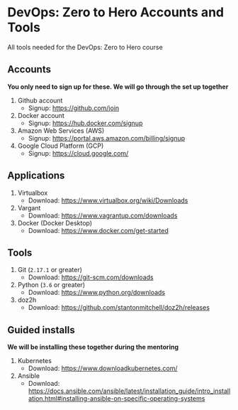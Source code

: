 # DevOps: Zero to Hero Accounts and Tools
All tools needed for the DevOps: Zero to Hero course


## Accounts
**You only need to sign up for these. We will go through the set up together**
1. Github account
   * Signup: https://github.com/join
1. Docker account
   * Signup: https://hub.docker.com/signup
1. Amazon Web Services (AWS)
   * Signup: https://portal.aws.amazon.com/billing/signup
1. Google Cloud Platform (GCP)
   * Signup: https://cloud.google.com/

## Applications
1. Virtualbox
   * Download: https://www.virtualbox.org/wiki/Downloads
1. Vargant  
   * Download: https://www.vagrantup.com/downloads
1. Docker (Docker Desktop)
   * Download: https://www.docker.com/get-started

## Tools
1. Git (`2.17.1` or greater)
   * Download: https://git-scm.com/downloads
1. Python (`3.6` or greater)
   * Download: https://www.python.org/downloads
1. doz2h
   * Download: https://github.com/stantonmitchell/doz2h/releases

## Guided installs
**We will be installing these together during the mentoring**
1. Kubernetes
   * Download: https://www.downloadkubernetes.com/
1. Ansible
   * Download: https://docs.ansible.com/ansible/latest/installation_guide/intro_installation.html#installing-ansible-on-specific-operating-systems
